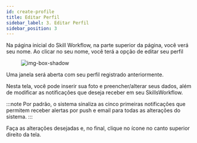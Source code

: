 ```yaml
---
id: create-profile
title: Editar Perfil
sidebar_label: 3. Editar Perfil
sidebar_position: 3
---
```


Na página inicial do Skill Workflow, na parte superior da página, você verá seu nome.
Ao clicar no seu nome, você terá a opção de editar seu perfil

<figure>

![img-box-shadow](/img/maintenance/Profile.png)
</figure>

Uma janela será aberta com seu perfil registrado anteriormente.

Nesta tela, você pode inserir sua foto e preencher/alterar seus dados, além de modificar as notificações que deseja receber
em seu SkillsWorkflow.

:::note
Por padrão, o sistema sinaliza as cinco primeiras notificações que permitem receber alertas por push e email para todas as alterações do sistema.
:::


Faça as alterações desejadas e, no final, clique no ícone no canto superior direito da tela.

